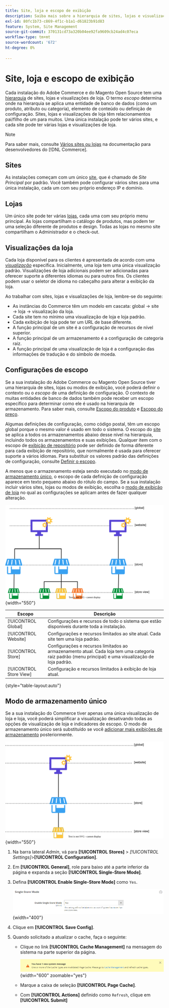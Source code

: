 ```yaml
---
title: Site, loja e escopo de exibição
description: Saiba mais sobre a hierarquia de sites, lojas e visualizações de loja que você pode usar para fornecer experiências de compra para seus clientes.
exl-id: 80fc1b73-c869-4f1c-b1a1-d61823b91d83
feature: System, Site Management
source-git-commit: 370131cd73a320b04ee92fa9609cb24ad4c07eca
workflow-type: tm+mt
source-wordcount: '672'
ht-degree: 0%

---
```


# Site, loja e escopo de exibição

Cada instalação do Adobe Commerce e do Magento Open Source tem uma [hierarquia](../stores-purchase/stores.md) de sites, lojas e visualizações de loja. O termo _escopo_ determina onde na hierarquia se aplica uma entidade de banco de dados (como um produto, atributo ou categoria), elemento de conteúdo ou definição de configuração. Sites, lojas e visualizações de loja têm relacionamentos pai/filho de um para muitos. Uma única instalação pode ter vários sites, e cada site pode ter várias lojas e visualizações de loja.

>[!NOTE]
>
>Para saber mais, consulte [Vários sites ou lojas](https://experienceleague.adobe.com/docs/commerce-operations/configuration-guide/multi-sites/ms-overview.html?lang=pt-BR) na documentação para desenvolvedores do [!DNL Commerce].

## Sites

As instalações começam com um único [site](../stores-purchase/stores.md#add-websites), que é chamado de _Site Principal_ por padrão. Você também pode configurar vários sites para uma única instalação, cada um com seu próprio endereço IP e domínio.

## Lojas

Um único site pode ter várias [lojas](../stores-purchase/stores.md#add-stores), cada uma com seu próprio menu principal. As lojas compartilham o catálogo de produtos, mas podem ter uma seleção diferente de produtos e design. Todas as lojas no mesmo site compartilham o Administrador e o check-out.

## Visualizações da loja

Cada loja disponível para os clientes é apresentada de acordo com uma _[visualização](../stores-purchase/store-views.md)_ específica. Inicialmente, uma loja tem uma única visualização padrão. Visualizações de loja adicionais podem ser adicionadas para oferecer suporte a diferentes idiomas ou para outros fins. Os clientes podem usar o seletor de idioma no cabeçalho para alterar a exibição da loja.

Ao trabalhar com sites, lojas e visualizações de loja, lembre-se do seguinte:

- As instâncias do Commerce têm um modelo em cascata: global → site → loja → visualização da loja.
- Cada site tem no mínimo uma visualização de loja e loja padrão.
- Cada exibição de loja pode ter um URL de base diferente.
- A função principal de um site é a configuração de recursos de nível superior.
- A função principal de um armazenamento é a configuração de categoria raiz.
- A função principal de uma visualização de loja é a configuração das informações de tradução e do símbolo de moeda.

## Configurações de escopo

Se a sua instalação do Adobe Commerce ou Magento Open Source tiver uma hierarquia de sites, lojas ou modos de exibição, você poderá definir o contexto ou o _escopo_ de uma definição de configuração. O contexto de muitas entidades de banco de dados também pode receber um escopo específico para determinar como ele é usado na hierarquia de armazenamento. Para saber mais, consulte [Escopo do produto](../catalog/introduction.md#product-scope) e [Escopo do preço](../catalog/catalog-price-scope.md).

Algumas definições de configuração, como código postal, têm um escopo global porque o mesmo valor é usado em todo o sistema. O escopo do [site](../stores-purchase/stores.md#add-websites) se aplica a todos os armazenamentos abaixo desse nível na hierarquia, incluindo todos os armazenamentos e suas exibições. Qualquer item com o escopo de [exibição de repositório](../stores-purchase/store-views.md) pode ser definido de forma diferente para cada exibição de repositório, que normalmente é usada para oferecer suporte a vários idiomas. Para substituir os valores padrão das definições de configuração, consulte [Definir o escopo](../configuration-reference/scope-change.md#set-the-scope).

A menos que o armazenamento esteja sendo executado no [modo de armazenamento único](#single-store-mode), o escopo de cada definição de configuração aparece em texto pequeno abaixo do rótulo do campo. Se a sua instalação incluir vários sites, lojas ou modos de exibição, escolha o [modo de exibição de loja](../stores-purchase/store-views.md) no qual as configurações se aplicam antes de fazer qualquer alteração.

![Hierarquia de sites, lojas e exibições de loja](./assets/scope-multisite.svg){width="550"}

| Escopo | Descrição |
|--- |--- |
| [!UICONTROL Global] | Configurações e recursos de todo o sistema que estão disponíveis durante toda a instalação. |
| [!UICONTROL Website] | Configurações e recursos limitados ao site atual. Cada site tem uma loja padrão. |
| [!UICONTROL Store] | Configurações e recursos limitados ao armazenamento atual. Cada loja tem uma categoria raiz padrão (menu principal) e uma visualização de loja padrão. |
| [!UICONTROL Store View] | Configuração e recursos limitados à exibição de loja atual. |

{style="table-layout:auto"}

## Modo de armazenamento único

Se a sua instalação do Commerce tiver apenas uma única visualização de loja e loja, você poderá simplificar a visualização desativando todas as opções de visualização de loja e indicadores de escopo. O modo de armazenamento único será substituído se você [adicionar mais exibições de armazenamento](../stores-purchase/store-views.md) posteriormente.

![Escopo - exibição única](./assets/scope-single-view.svg){width="550"}

1. Na barra lateral _Admin_, vá para **[!UICONTROL Stores]** > _[!UICONTROL Settings]_>**[!UICONTROL Configuration]**.

1. Em **[!UICONTROL General]**, role para baixo até a parte inferior da página e expanda a seção **[!UICONTROL Single-Store Mode]**.

1. Defina **[!UICONTROL Enable Single-Store Mode]** como `Yes`.

   ![Configuração geral - Habilitar Modo de Repositório Único](./assets/general-single-store-mode.png){width="400"}

1. Clique em **[!UICONTROL Save Config]**.

1. Quando solicitado a atualizar o cache, faça o seguinte:

   - Clique no link **[!UICONTROL Cache Management]** na mensagem do sistema na parte superior da página.

     ![Mensagem do sistema - gerenciamento de cache](../catalog/assets/msg-cache-management.png){width="600" zoomable="yes"}

   - Marque a caixa de seleção **[!UICONTROL Page Cache]**.

   - Com **[!UICONTROL Actions]** definido como `Refresh`, clique em **[!UICONTROL Submit]**
